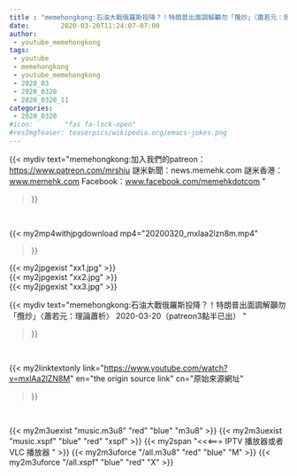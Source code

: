 ```yaml
---
title : "memehongkong:石油大戰俄羅斯投降？！特朗普出面調解籲勿「攬炒」〈蕭若元：理論蕭析〉 2020-03-20（patreon3點半已出） "
date:        2020-03-20T11:24:07-07:00
author:
 - youtube_memehongkong
tags:
 - youtube
 - memehongkong
 - youtube_memehongkong
 - 2020_03
 - 2020_0320
 - 2020_0320_11
categories:
 - 2020_0320
#icon:        "fas fa-lock-open"
#resImgTeaser: teaserpics/wikipedia.org/emacs-jokes.png
---
```


{{< mydiv text="memehongkong:加入我們的patreon：https://www.patreon.com/mrshiu 謎米新聞：news.memehk.com 謎米香港： www.memehk.com Facebook：www.facebook.com/memehkdotcom "
>}}
<br>


{{< my2mp4withjpgdownload mp4="20200320_mxlaa2lzn8m.mp4"
>}}

{{< my2jpgexist "xx1.jpg" >}}<br>
{{< my2jpgexist "xx2.jpg" >}}<br>
{{< my2jpgexist "xx3.jpg" >}}<br>



{{< mydiv text="memehongkong:石油大戰俄羅斯投降？！特朗普出面調解籲勿「攬炒」〈蕭若元：理論蕭析〉 2020-03-20（patreon3點半已出） "
>}}
<br>

{{< my2linktextonly link="https://www.youtube.com/watch?v=mxlAa2lZN8M"
en="the origin source link" cn="原始來源網址"
>}}


<br>

{{< my2m3uexist "music.m3u8" "red"  "blue" "m3u8" >}} {{< my2m3uexist "music.xspf" "blue" "red"  "xspf" >}} {{< my2span "<<<=== IPTV 播放器或者 VLC 播放器 " >}} {{< my2m3uforce "/all.m3u8" "red"  "blue" "M" >}} {{< my2m3uforce "/all.xspf" "blue" "red"  "X" >}} 
